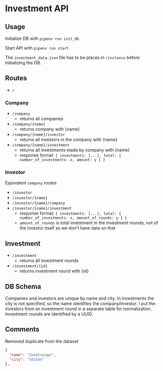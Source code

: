 # Investment API

## Usage

Initialize DB with `pipenv run init_db`

Start API with `pipenv run start`

The `investment_data.json` file has to be places in `/instance` before initializing the DB.

## Routes

* `/`

### Company

* `/company`
  * returns all companies
* `/company/{name}`
  * returns company with {name}
* `/company/{name}/investor`
  * returns all investors in the company with {name}
* `/company/{name}/investment`
  * returns all investments made by company with {name}
  * response format: `{ investments: [...], total: { number_of_investments: x, amount: y } }`

### Investor

Equivalent `company` routes

* `/investor`
* `/investor/{name}`
* `/investor/{name}/company`
* `/investor/{name}/investment`
  * response format: `{ investments: [...], total: { number_of_investments: x, amount_of_rounds: y } }`
  * `amount_of_rounds` is total investment in the investment rounds, not of the investor itself as we don't have data on that

## Investment

* `/investment`
  * returns all investment rounds
* `/investment/{id}`
  * returns investment round with {id}

## DB Schema

Companies and investors are unique by name and city. In investments the city is not specified, so the name identifies the company/investor.
I put the investors from an investment round in a separate table for normalization. Investment rounds are identified by a UUID.

## Comments

Removed duplicate from the dataset

```json
{
  "name": "Zoomlounge",
  "city": "Shiban"
},
```
